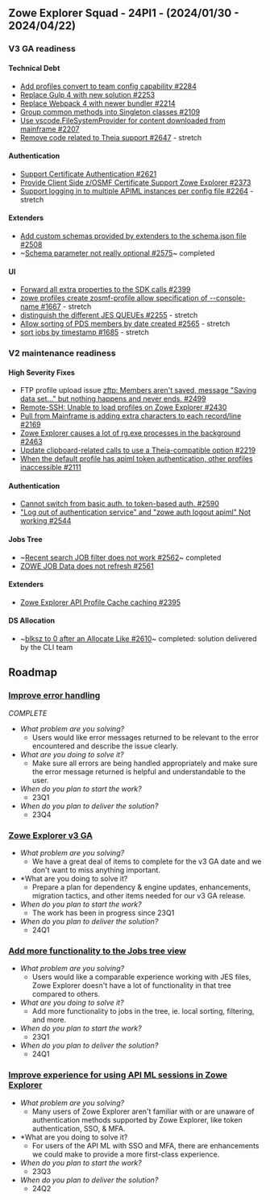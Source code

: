 ## Zowe Explorer Squad - 24PI1 - (2024/01/30 - 2024/04/22)

### V3 GA readiness

#### Technical Debt

- [Add profiles convert to team config capability  #2284](https://github.com/zowe/vscode-extension-for-zowe/issues/2284)
- [Replace Gulp 4 with new solution #2253](https://github.com/zowe/vscode-extension-for-zowe/issues/2253)
- [Replace Webpack 4 with newer bundler #2214](https://github.com/zowe/vscode-extension-for-zowe/issues/2214)
- [Group common methods into Singleton classes #2109](https://github.com/zowe/vscode-extension-for-zowe/issues/2109)
- [Use vscode.FileSystemProvider for content downloaded from mainframe #2207](https://github.com/zowe/vscode-extension-for-zowe/issues/2207)
- [Remove code related to Theia support  #2647](https://github.com/zowe/vscode-extension-for-zowe/issues/2647) - stretch

#### Authentication

- [Support Certificate Authentication #2621](https://github.com/zowe/vscode-extension-for-zowe/issues/2621)
- [Provide Client Side z/OSMF Certificate Support Zowe Explorer #2373](https://github.com/zowe/vscode-extension-for-zowe/issues/2373)
- [Support logging in to multiple APIML instances per config file #2264](https://github.com/zowe/vscode-extension-for-zowe/issues/2264)  - stretch

#### Extenders

- [Add custom schemas provided by extenders to the schema.json file #2508](https://github.com/zowe/vscode-extension-for-zowe/issues/2508)
- ~[Schema parameter not really optional #2575](https://github.com/zowe/vscode-extension-for-zowe/issues/2575)~ completed

#### UI

- [Forward all extra properties to the SDK calls #2399](https://github.com/zowe/vscode-extension-for-zowe/issues/2399)
- [zowe profiles create zosmf-profile allow specification of --console-name  #1667](https://github.com/zowe/vscode-extension-for-zowe/issues/1667) - stretch
- [distinguish the different JES QUEUEs #2255](https://github.com/zowe/vscode-extension-for-zowe/issues/2255)  - stretch
- [Allow sorting of PDS members by date created #2565](https://github.com/zowe/vscode-extension-for-zowe/issues/2565) - stretch
- [sort jobs by timestamp #1685](https://github.com/zowe/vscode-extension-for-zowe/issues/1685) - stretch

### V2 maintenance readiness 

#### High Severity Fixes

- FTP profile upload issue [zftp: Members aren't saved, message "Saving data set..." but nothing happens and never ends. #2499](https://github.com/zowe/vscode-extension-for-zowe/issues/2499)
- [Remote-SSH: Unable to load profiles on Zowe Explorer #2430](https://github.com/zowe/vscode-extension-for-zowe/issues/2430)
- [Pull from Mainframe is adding extra characters to each record/line #2169](https://github.com/zowe/vscode-extension-for-zowe/issues/2169)
- [Zowe Explorer causes a lot of rg.exe processes in the background #2463](https://github.com/zowe/vscode-extension-for-zowe/issues/2463)
- [Update clipboard-related calls to use a Theia-compatible option #2219](https://github.com/zowe/vscode-extension-for-zowe/issues/2219)
- [When the default profile has apiml token authentication, other profiles inaccessible #2111](https://github.com/zowe/vscode-extension-for-zowe/issues/2111)

#### Authentication

- [Cannot switch from basic auth. to token-based auth. #2590](https://github.com/zowe/vscode-extension-for-zowe/issues/2590)
- ["Log out of authentication service" and "zowe auth logout apiml" Not working #2544](https://github.com/zowe/vscode-extension-for-zowe/issues/2544)

#### Jobs Tree

- ~[Recent search JOB filter does not work #2562](https://github.com/zowe/vscode-extension-for-zowe/issues/2562)~ completed
- [ZOWE JOB Data does not refresh #2561](https://github.com/zowe/vscode-extension-for-zowe/issues/2561)

#### Extenders

- [Zowe Explorer API Profile Cache caching #2395](https://github.com/zowe/vscode-extension-for-zowe/issues/2395)

#### DS Allocation 

- ~[blksz to 0 after an Allocate Like #2610](https://github.com/zowe/vscode-extension-for-zowe/issues/2610)~ completed: solution delivered by the CLI team

## Roadmap

### [Improve error handling](https://github.com/zowe/vscode-extension-for-zowe/issues/1982)

*COMPLETE*

- *What problem are you solving?*
  - Users would like error messages returned to be relevant to the error encountered and describe the issue clearly.
- *What are you doing to solve it?*
  - Make sure all errors are being handled appropriately and make sure the error message returned is helpful and understandable to the user.
- *When do you plan to start the work?*
  - 23Q1
- *When do you plan to deliver the solution?*
  - 23Q4

### [Zowe Explorer v3 GA]()

- *What problem are you solving?*
  -  We have a great deal of items to complete for the v3 GA date and we don't want to miss anything important.
- *What are you doing to solve it?
  - Prepare a plan for dependency & engine updates, enhancements, migration tactics, and other items needed for our v3 GA release.
- *When do you plan to start the work?*
  - The work has been in progress since 23Q1
- *When do you plan to deliver the solution?*
  - 24Q1

### [Add more functionality to the Jobs tree view](https://github.com/zowe/vscode-extension-for-zowe/issues/1597)

- *What problem are you solving?*
  - Users would like a comparable experience working with JES files, Zowe Explorer doesn't have a lot of functionality in that tree compared to others.
- *What are you doing to solve it?*
  - Add more functionality to jobs in the tree, ie. local sorting, filtering, and more.
- *When do you plan to start the work?*
  - 23Q1
- *When do you plan to deliver the solution?*
  - 24Q1

### [Improve experience for using API ML sessions in Zowe Explorer](https://github.com/zowe/vscode-extension-for-zowe/issues/2252)

- *What problem are you solving?*
  - Many users of Zowe Explorer aren't familiar with or are unaware of authentication methods supported by Zowe Explorer, like token authentication, SSO, & MFA. 
- *What are you doing to solve it?
  - For users of the API ML with SSO and MFA, there are enhancements we could make to provide a more first-class experience.
- *When do you plan to start the work?*
  - 23Q3
- *When do you plan to deliver the solution?*
  - 24Q2



